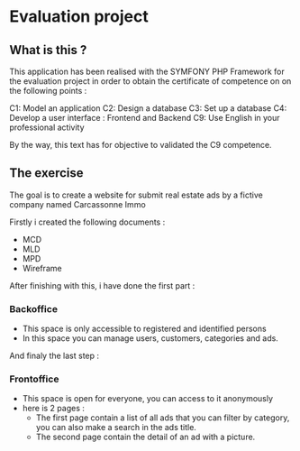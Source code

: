 # Evaluation project

## What is this ?

This application has been realised with the SYMFONY PHP Framework for the evaluation project in order to obtain
the certificate of competence on on the following points :

C1: Model an application
C2: Design a database
C3: Set up a database
C4: Develop a user interface : Frontend and Backend
C9: Use English in your professional activity


By the way, this text has for objective to validated the C9 competence.

## The exercise

The goal is to create a website for submit real estate ads by a fictive company named Carcassonne Immo

Firstly i created the following documents :

* MCD
* MLD
* MPD
* Wireframe

After finishing with this, i have done the first part : 

### Backoffice
 * This space is only accessible to registered and identified persons
 * In this space you can manage users, customers, categories and ads.

And finaly the last step :

### Frontoffice
* This space is open for everyone, you can access to it anonymously
* here is 2 pages :
  * The first page contain a list of all ads that you can filter by category, you can also make a search in the ads title.
  * The second page contain the detail of an ad with a picture.
